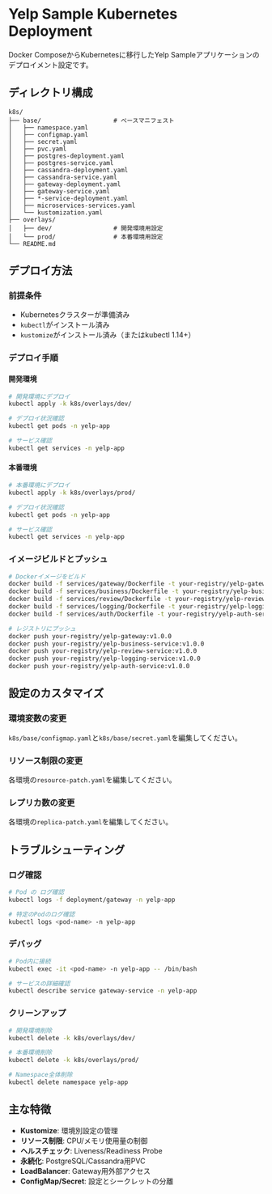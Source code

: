 # Yelp Sample Kubernetes Deployment

Docker ComposeからKubernetesに移行したYelp Sampleアプリケーションのデプロイメント設定です。

## ディレクトリ構成

```
k8s/
├── base/                    # ベースマニフェスト
│   ├── namespace.yaml
│   ├── configmap.yaml
│   ├── secret.yaml
│   ├── pvc.yaml
│   ├── postgres-deployment.yaml
│   ├── postgres-service.yaml
│   ├── cassandra-deployment.yaml
│   ├── cassandra-service.yaml
│   ├── gateway-deployment.yaml
│   ├── gateway-service.yaml
│   ├── *-service-deployment.yaml
│   ├── microservices-services.yaml
│   └── kustomization.yaml
├── overlays/
│   ├── dev/                 # 開発環境用設定
│   └── prod/                # 本番環境用設定
└── README.md
```

## デプロイ方法

### 前提条件
- Kubernetesクラスターが準備済み
- `kubectl`がインストール済み
- `kustomize`がインストール済み（またはkubectl 1.14+）

### デプロイ手順

#### 開発環境
```bash
# 開発環境にデプロイ
kubectl apply -k k8s/overlays/dev/

# デプロイ状況確認
kubectl get pods -n yelp-app

# サービス確認
kubectl get services -n yelp-app
```

#### 本番環境
```bash
# 本番環境にデプロイ
kubectl apply -k k8s/overlays/prod/

# デプロイ状況確認
kubectl get pods -n yelp-app

# サービス確認
kubectl get services -n yelp-app
```

### イメージビルドとプッシュ

```bash
# Dockerイメージをビルド
docker build -f services/gateway/Dockerfile -t your-registry/yelp-gateway:v1.0.0 .
docker build -f services/business/Dockerfile -t your-registry/yelp-business-service:v1.0.0 .
docker build -f services/review/Dockerfile -t your-registry/yelp-review-service:v1.0.0 .
docker build -f services/logging/Dockerfile -t your-registry/yelp-logging-service:v1.0.0 .
docker build -f services/auth/Dockerfile -t your-registry/yelp-auth-service:v1.0.0 .

# レジストリにプッシュ
docker push your-registry/yelp-gateway:v1.0.0
docker push your-registry/yelp-business-service:v1.0.0
docker push your-registry/yelp-review-service:v1.0.0
docker push your-registry/yelp-logging-service:v1.0.0
docker push your-registry/yelp-auth-service:v1.0.0
```

## 設定のカスタマイズ

### 環境変数の変更
`k8s/base/configmap.yaml`と`k8s/base/secret.yaml`を編集してください。

### リソース制限の変更
各環境の`resource-patch.yaml`を編集してください。

### レプリカ数の変更
各環境の`replica-patch.yaml`を編集してください。

## トラブルシューティング

### ログ確認
```bash
# Pod の ログ確認
kubectl logs -f deployment/gateway -n yelp-app

# 特定のPodのログ確認
kubectl logs <pod-name> -n yelp-app
```

### デバッグ
```bash
# Pod内に接続
kubectl exec -it <pod-name> -n yelp-app -- /bin/bash

# サービスの詳細確認
kubectl describe service gateway-service -n yelp-app
```

### クリーンアップ
```bash
# 開発環境削除
kubectl delete -k k8s/overlays/dev/

# 本番環境削除
kubectl delete -k k8s/overlays/prod/

# Namespace全体削除
kubectl delete namespace yelp-app
```

## 主な特徴

- **Kustomize**: 環境別設定の管理
- **リソース制限**: CPU/メモリ使用量の制御
- **ヘルスチェック**: Liveness/Readiness Probe
- **永続化**: PostgreSQL/Cassandra用PVC
- **LoadBalancer**: Gateway用外部アクセス
- **ConfigMap/Secret**: 設定とシークレットの分離